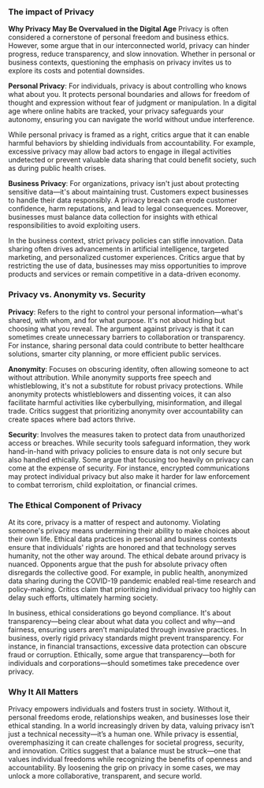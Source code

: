 
### The impact of Privacy

**Why Privacy May Be Overvalued in the Digital Age**
Privacy is often considered a cornerstone of personal freedom and business ethics. However, some argue that in our interconnected world, privacy can hinder progress, reduce transparency, and slow innovation. Whether in personal or business contexts, questioning the emphasis on privacy invites us to explore its costs and potential downsides.

**Personal Privacy**: For individuals, privacy is about controlling who knows what about you. It protects personal boundaries and allows for freedom of thought and expression without fear of judgment or manipulation. In a digital age where online habits are tracked, your privacy safeguards your autonomy, ensuring you can navigate the world without undue interference.

While personal privacy is framed as a right, critics argue that it can enable harmful behaviors by shielding individuals from accountability. For example, excessive privacy may allow bad actors to engage in illegal activities undetected or prevent valuable data sharing that could benefit society, such as during public health crises.

**Business Privacy**: For organizations, privacy isn't just about protecting sensitive data—it's about maintaining trust. Customers expect businesses to handle their data responsibly. A privacy breach can erode customer confidence, harm reputations, and lead to legal consequences. Moreover, businesses must balance data collection for insights with ethical responsibilities to avoid exploiting users.

In the business context, strict privacy policies can stifle innovation. Data sharing often drives advancements in artificial intelligence, targeted marketing, and personalized customer experiences. Critics argue that by restricting the use of data, businesses may miss opportunities to improve products and services or remain competitive in a data-driven economy.


### Privacy vs. Anonymity vs. Security

**Privacy**: Refers to the right to control your personal information—what's shared, with whom, and for what purpose. It's not about hiding but choosing what you reveal.
The argument against privacy is that it can sometimes create unnecessary barriers to collaboration or transparency. For instance, sharing personal data could contribute to better healthcare solutions, smarter city planning, or more efficient public services.

**Anonymity**: Focuses on obscuring identity, often allowing someone to act without attribution. While anonymity supports free speech and whistleblowing, it's not a substitute for robust privacy protections.
While anonymity protects whistleblowers and dissenting voices, it can also facilitate harmful activities like cyberbullying, misinformation, and illegal trade. Critics suggest that prioritizing anonymity over accountability can create spaces where bad actors thrive.

**Security**: Involves the measures taken to protect data from unauthorized access or breaches. While security tools safeguard information, they work hand-in-hand with privacy policies to ensure data is not only secure but also handled ethically. Some argue that focusing too heavily on privacy can come at the expense of security. For instance, encrypted communications may protect individual privacy but also make it harder for law enforcement to combat terrorism, child exploitation, or financial crimes.

### The Ethical Component of Privacy

At its core, privacy is a matter of respect and autonomy. Violating someone's privacy means undermining their ability to make choices about their own life. Ethical data practices in personal and business contexts ensure that individuals' rights are honored and that technology serves humanity, not the other way around.
The ethical debate around privacy is nuanced. Opponents argue that the push for absolute privacy often disregards the collective good. For example, in public health, anonymized data sharing during the COVID-19 pandemic enabled real-time research and policy-making. Critics claim that prioritizing individual privacy too highly can delay such efforts, ultimately harming society.

In business, ethical considerations go beyond compliance. It's about transparency—being clear about what data you collect and why—and fairness, ensuring users aren’t manipulated through invasive practices.
In business, overly rigid privacy standards might prevent transparency. For instance, in financial transactions, excessive data protection can obscure fraud or corruption. Ethically, some argue that transparency—both for individuals and corporations—should sometimes take precedence over privacy.

### Why It All Matters

Privacy empowers individuals and fosters trust in society. Without it, personal freedoms erode, relationships weaken, and businesses lose their ethical standing. In a world increasingly driven by data, valuing privacy isn’t just a technical necessity—it’s a human one.
While privacy is essential, overemphasizing it can create challenges for societal progress, security, and innovation. Critics suggest that a balance must be struck—one that values individual freedoms while recognizing the benefits of openness and accountability. By loosening the grip on privacy in some cases, we may unlock a more collaborative, transparent, and secure world.
